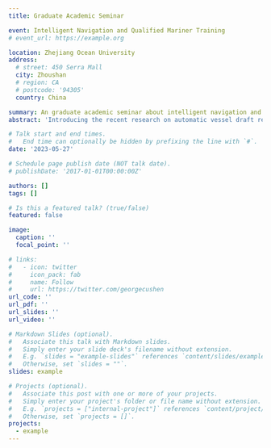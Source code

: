 ```yaml
---
title: Graduate Academic Seminar

event: Intelligent Navigation and Qualified Mariner Training
# event_url: https://example.org

location: Zhejiang Ocean University
address:
  # street: 450 Serra Mall
  city: Zhoushan
  # region: CA
  # postcode: '94305'
  country: China

summary: An graduate academic seminar about intelligent navigation and qualified mariner training
abstract: 'Introducing the recent research on automatic vessel draft reading'

# Talk start and end times.
#   End time can optionally be hidden by prefixing the line with `#`.
date: '2023-05-27'

# Schedule page publish date (NOT talk date).
# publishDate: '2017-01-01T00:00:00Z'

authors: []
tags: []

# Is this a featured talk? (true/false)
featured: false

image:
  caption: ''
  focal_point: ''

# links:
#   - icon: twitter
#     icon_pack: fab
#     name: Follow
#     url: https://twitter.com/georgecushen
url_code: ''
url_pdf: ''
url_slides: ''
url_video: ''

# Markdown Slides (optional).
#   Associate this talk with Markdown slides.
#   Simply enter your slide deck's filename without extension.
#   E.g. `slides = "example-slides"` references `content/slides/example-slides.md`.
#   Otherwise, set `slides = ""`.
slides: example

# Projects (optional).
#   Associate this post with one or more of your projects.
#   Simply enter your project's folder or file name without extension.
#   E.g. `projects = ["internal-project"]` references `content/project/deep-learning/index.md`.
#   Otherwise, set `projects = []`.
projects:
  - example
---
```

